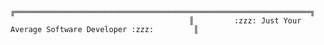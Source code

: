
<!--
**Exodus-20-2/Exodus-20-2** is a ✨ _special_ ✨ repository because its `README.md` (this file) appears on your GitHub profile.

Here are some ideas to get you started:

- 🔭 I’m currently working on ...
- 🌱 I’m currently learning ...
- 👯 I’m looking to collaborate on ...
- 🤔 I’m looking for help with ...
- 💬 Ask me about ...
- 📫 How to reach me: ...
- 😄 Pronouns: ...
- ⚡ Fun fact: ...
-->
                                            ╔══════════════════════════════════════════════════════════════════╗
                                            ║         :zzz: Just Your Average Software Developer :zzz:         ║


